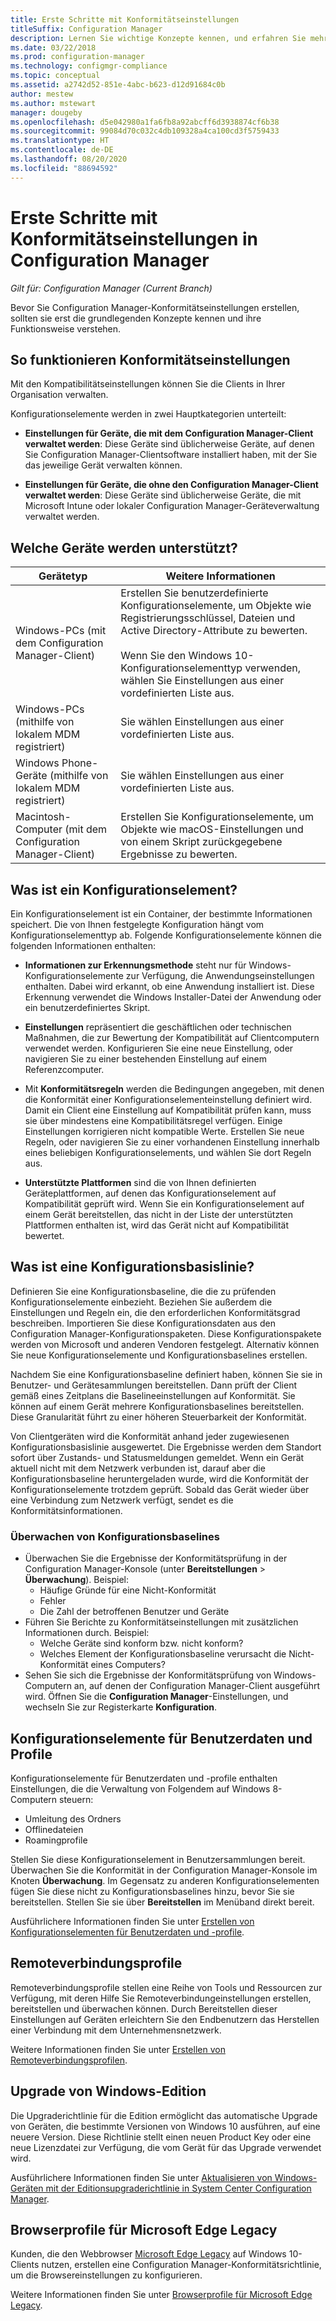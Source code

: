 ```yaml
---
title: Erste Schritte mit Konformitätseinstellungen
titleSuffix: Configuration Manager
description: Lernen Sie wichtige Konzepte kennen, und erfahren Sie mehr zur Funktionsweise von Konformitätseinstellungen
ms.date: 03/22/2018
ms.prod: configuration-manager
ms.technology: configmgr-compliance
ms.topic: conceptual
ms.assetid: a2742d52-851e-4abc-b623-d12d91684c0b
author: mestew
ms.author: mstewart
manager: dougeby
ms.openlocfilehash: d5e042980a1fa6fb8a92abcff6d3938874cf6b38
ms.sourcegitcommit: 99084d70c032c4db109328a4ca100cd3f5759433
ms.translationtype: HT
ms.contentlocale: de-DE
ms.lasthandoff: 08/20/2020
ms.locfileid: "88694592"
---
```

# <a name="get-started-with-compliance-settings-in-configuration-manager"></a>Erste Schritte mit Konformitätseinstellungen in Configuration Manager

*Gilt für: Configuration Manager (Current Branch)*

Bevor Sie Configuration Manager-Konformitätseinstellungen erstellen, sollten sie erst die grundlegenden Konzepte kennen und ihre Funktionsweise verstehen.  



## <a name="how-compliance-settings-work"></a>So funktionieren Konformitätseinstellungen  
Mit den Kompatibilitätseinstellungen können Sie die Clients in Ihrer Organisation verwalten.  

Konfigurationselemente werden in zwei Hauptkategorien unterteilt:  

- **Einstellungen für Geräte, die mit dem Configuration Manager-Client verwaltet werden**: Diese Geräte sind üblicherweise Geräte, auf denen Sie Configuration Manager-Clientsoftware installiert haben, mit der Sie das jeweilige Gerät verwalten können.  

- **Einstellungen für Geräte, die ohne den Configuration Manager-Client verwaltet werden**: Diese Geräte sind üblicherweise Geräte, die mit Microsoft Intune oder lokaler Configuration Manager-Geräteverwaltung verwaltet werden.  



## <a name="what-devices-are-supported"></a>Welche Geräte werden unterstützt?  

| Gerätetyp | Weitere Informationen |  
|------------|----------------------|  
| Windows-PCs (mit dem Configuration Manager-Client) | Erstellen Sie benutzerdefinierte Konfigurationselemente, um Objekte wie Registrierungsschlüssel, Dateien und Active Directory-Attribute zu bewerten.<br /><br /> Wenn Sie den Windows 10-Konfigurationselementtyp verwenden, wählen Sie Einstellungen aus einer vordefinierten Liste aus. |  
| Windows-PCs (mithilfe von lokalem MDM registriert) | Sie wählen Einstellungen aus einer vordefinierten Liste aus. |  
| Windows Phone-Geräte (mithilfe von lokalem MDM registriert) | Sie wählen Einstellungen aus einer vordefinierten Liste aus. |  
| Macintosh-Computer (mit dem Configuration Manager-Client) | Erstellen Sie Konfigurationselemente, um Objekte wie macOS-Einstellungen und von einem Skript zurückgegebene Ergebnisse zu bewerten. |  



## <a name="what-is-a-configuration-item"></a>Was ist ein Konfigurationselement?  
Ein Konfigurationselement ist ein Container, der bestimmte Informationen speichert. Die von Ihnen festgelegte Konfiguration hängt vom Konfigurationselementtyp ab. Folgende Konfigurationselemente können die folgenden Informationen enthalten:

- **Informationen zur Erkennungsmethode** steht nur für Windows-Konfigurationselemente zur Verfügung, die Anwendungseinstellungen enthalten. Dabei wird erkannt, ob eine Anwendung installiert ist. Diese Erkennung verwendet die Windows Installer-Datei der Anwendung oder ein benutzerdefiniertes Skript.  

- **Einstellungen** repräsentiert die geschäftlichen oder technischen Maßnahmen, die zur Bewertung der Kompatibilität auf Clientcomputern verwendet werden. Konfigurieren Sie eine neue Einstellung, oder navigieren Sie zu einer bestehenden Einstellung auf einem Referenzcomputer.  

- Mit **Konformitätsregeln** werden die Bedingungen angegeben, mit denen die Konformität einer Konfigurationselementeinstellung definiert wird. Damit ein Client eine Einstellung auf Kompatibilität prüfen kann, muss sie über mindestens eine Kompatibilitätsregel verfügen. Einige Einstellungen korrigieren nicht kompatible Werte. Erstellen Sie neue Regeln, oder navigieren Sie zu einer vorhandenen Einstellung innerhalb eines beliebigen Konfigurationselements, und wählen Sie dort Regeln aus.  

- **Unterstützte Plattformen** sind die von Ihnen definierten Geräteplattformen, auf denen das Konfigurationselement auf Kompatibilität geprüft wird. Wenn Sie ein Konfigurationselement auf einem Gerät bereitstellen, das nicht in der Liste der unterstützten Plattformen enthalten ist, wird das Gerät nicht auf Kompatibilität bewertet.  



## <a name="what-is-a-configuration-baseline"></a>Was ist eine Konfigurationsbasislinie?  
Definieren Sie eine Konfigurationsbaseline, die die zu prüfenden Konfigurationselemente einbezieht. Beziehen Sie außerdem die Einstellungen und Regeln ein, die den erforderlichen Konformitätsgrad beschreiben. Importieren Sie diese Konfigurationsdaten aus den Configuration Manager-Konfigurationspaketen. Diese Konfigurationspakete werden von Microsoft und anderen Vendoren festgelegt. Alternativ können Sie neue Konfigurationselemente und Konfigurationsbaselines erstellen.  

Nachdem Sie eine Konfigurationsbaseline definiert haben, können Sie sie in Benutzer- und Gerätesammlungen bereitstellen. Dann prüft der Client gemäß eines Zeitplans die Baselineeinstellungen auf Konformität. Sie können auf einem Gerät mehrere Konfigurationsbaselines bereitstellen. Diese Granularität führt zu einer höheren Steuerbarkeit der Konformität. 

Von Clientgeräten wird die Konformität anhand jeder zugewiesenen Konfigurationsbasislinie ausgewertet. Die Ergebnisse werden dem Standort sofort über Zustands- und Statusmeldungen gemeldet. Wenn ein Gerät aktuell nicht mit dem Netzwerk verbunden ist, darauf aber die Konfigurationsbaseline heruntergeladen wurde, wird die Konformität der Konfigurationselemente trotzdem geprüft. Sobald das Gerät wieder über eine Verbindung zum Netzwerk verfügt, sendet es die Konformitätsinformationen.  

### <a name="monitoring-configuration-baselines"></a>Überwachen von Konfigurationsbaselines
- Überwachen Sie die Ergebnisse der Konformitätsprüfung in der Configuration Manager-Konsole (unter **Bereitstellungen** > **Überwachung**). Beispiel:
  - Häufige Gründe für eine Nicht-Konformität
  - Fehler
  - Die Zahl der betroffenen Benutzer und Geräte
- Führen Sie Berichte zu Konformitätseinstellungen mit zusätzlichen Informationen durch. Beispiel:
  - Welche Geräte sind konform bzw. nicht konform?
  - Welches Element der Konfigurationsbaseline verursacht die Nicht-Konformität eines Computers?
- Sehen Sie sich die Ergebnisse der Konformitätsprüfung von Windows-Computern an, auf denen der Configuration Manager-Client ausgeführt wird. Öffnen Sie die **Configuration Manager**-Einstellungen, und wechseln Sie zur Registerkarte **Konfiguration**.  



## <a name="user-data-and-profiles-configuration-items"></a>Konfigurationselemente für Benutzerdaten und Profile  
Konfigurationselemente für Benutzerdaten und -profile enthalten Einstellungen, die die Verwaltung von Folgendem auf Windows 8-Computern steuern:  
- Umleitung des Ordners
- Offlinedateien
- Roamingprofile  

Stellen Sie diese Konfigurationselement in Benutzersammlungen bereit. Überwachen Sie die Konformität in der Configuration Manager-Konsole im Knoten **Überwachung**. Im Gegensatz zu anderen Konfigurationselementen fügen Sie diese nicht zu Konfigurationsbaselines hinzu, bevor Sie sie bereitstellen. Stellen Sie sie über **Bereitstellen** im Menüband direkt bereit.  

Ausführlichere Informationen finden Sie unter [Erstellen von Konfigurationselementen für Benutzerdaten und -profile](../deploy-use/create-user-data-and-profiles-configuration-items.md).  



## <a name="remote-connection-profiles"></a>Remoteverbindungsprofile  
Remoteverbindungsprofile stellen eine Reihe von Tools und Ressourcen zur Verfügung, mit deren Hilfe Sie Remoteverbindungeinstellungen erstellen, bereitstellen und überwachen können. Durch Bereitstellen dieser Einstellungen auf Geräten erleichtern Sie den Endbenutzern das Herstellen einer Verbindung mit dem Unternehmensnetzwerk.  

Weitere Informationen finden Sie unter [Erstellen von Remoteverbindungsprofilen](../deploy-use/create-remote-connection-profiles.md).  



## <a name="windows-edition-upgrade"></a>Upgrade von Windows-Edition
Die Upgraderichtlinie für die Edition ermöglicht das automatische Upgrade von Geräten, die bestimmte Versionen von Windows 10 ausführen, auf eine neuere Version. Diese Richtlinie stellt einen neuen Product Key oder eine neue Lizenzdatei zur Verfügung, die vom Gerät für das Upgrade verwendet wird.

Ausführlichere Informationen finden Sie unter [Aktualisieren von Windows-Geräten mit der Editionsupgraderichtlinie in System Center Configuration Manager](../deploy-use/upgrade-windows-version.md).

## <a name="microsoft-edge-legacy-browser-profiles"></a>Browserprofile für Microsoft Edge Legacy
<!-- 1357310 -->
Kunden, die den Webbrowser [Microsoft Edge Legacy](/microsoft-edge/deploy/) auf Windows 10-Clients nutzen, erstellen eine Configuration Manager-Konformitätsrichtlinie, um die Browsereinstellungen zu konfigurieren.

Weitere Informationen finden Sie unter [Browserprofile für Microsoft Edge Legacy](../deploy-use/browser-profiles.md).